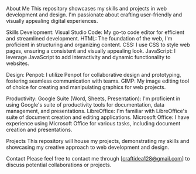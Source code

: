 About Me
This repository showcases my skills and projects in web development and design. I'm passionate about crafting user-friendly and visually appealing digital experiences.

Skills
Development:
Visual Studio Code: My go-to code editor for efficient and streamlined development.
HTML: The foundation of the web, I'm proficient in structuring and organizing content.
CSS: I use CSS to style web pages, ensuring a consistent and visually appealing look.
JavaScript: I leverage JavaScript to add interactivity and dynamic functionality to websites.

Design:
Penpot: I utilize Penpot for collaborative design and prototyping, fostering seamless communication with teams.
GIMP: My image editing tool of choice for creating and manipulating graphics for web projects.

Productivity:
Google Suite (Word, Sheets, Presentation): I'm proficient in using Google's suite of productivity tools for documentation, data management, and presentations.
LibreOffice: I'm familiar with LibreOffice's suite of document creation and editing applications.
Microsoft Office: I have experience using Microsoft Office for various tasks, including document creation and presentations.

Projects
This repository will house my projects, demonstrating my skills and showcasing my creative approach to web development and design.

Contact
Please feel free to contact me through [craftidea128@gmail.com] to discuss potential collaborations or projects.
